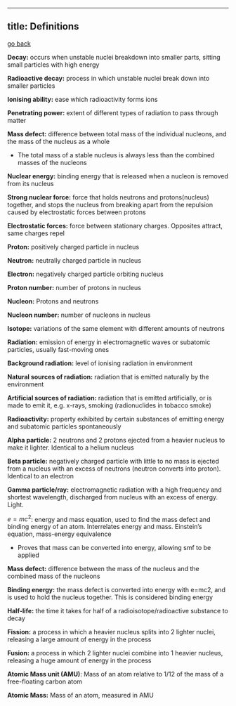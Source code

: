
---
title: Definitions
---

[go back](10Subjects/10Physics.md)

**Decay:** occurs when unstable nuclei breakdown into smaller parts, sitting small particles with high energy

**Radioactive decay:** process in which unstable nuclei break down into smaller particles

**Ionising ability:** ease which radioactivity forms ions

**Penetrating power:** extent of different types of radiation to pass through matter 

**Mass defect:** difference between total mass of the individual nucleons, and the mass of the nucleus as a whole 

-   The total mass of a stable nucleus is always less than the combined masses of the nucleons

**Nuclear energy:** binding energy that is released when a nucleon is removed from its nucleus

**Strong nuclear force:** force that holds neutrons and protons(nucleus) together, and stops the nucleus from breaking apart from the repulsion caused by electrostatic forces between protons

**Electrostatic forces:** force between stationary charges. Opposites attract, same charges repel

**Proton:** positively charged particle in nucleus

**Neutron:** neutrally charged particle in nucleus

**Electron:** negatively charged particle orbiting nucleus

**Proton number:** number of protons in nucleus

**Nucleon:** Protons and neutrons

**Nucleon number:** number of nucleons in nucleus

**Isotope:** variations of the same element with different amounts of neutrons

**Radiation:** emission of energy in electromagnetic waves or subatomic particles, usually fast-moving ones

**Background radiation:** level of ionising radiation in environment

**Natural sources of radiation:** radiation that is emitted naturally by the environment

**Artificial sources of radiation:** radiation that is emitted artificially, or is made to emit it, e.g. x-rays, smoking (radionuclides in tobacco smoke)

**Radioactivity:** property exhibited by certain substances of emitting energy and subatomic particles spontaneously

**Alpha particle:** 2 neutrons and 2 protons ejected from a heavier nucleus to make it lighter. Identical to a helium nucleus

**Beta particle:** negatively charged particle with little to no mass is ejected from a nucleus with an excess of neutrons (neutron converts into proton). Identical to an electron

**Gamma particle/ray:** electromagnetic radiation with a high frequency and shortest wavelength, discharged from nucleus with an excess of energy. Light.

$e=mc^2$: energy and mass equation, used to find the mass defect and binding energy of an atom. Interrelates energy and mass. Einstein’s equation, mass-energy equivalence
-   Proves that mass can be converted into energy, allowing smf to be applied

**Mass defect:** difference between the mass of the nucleus and the combined mass of the nucleons

**Binding energy:** the mass defect is converted into energy with e=mc2, and is used to hold the nucleus together. This is considered binding energy

**Half-life:** the time it takes for half of a radioisotope/radioactive substance to decay

**Fission:** a process in which a heavier nucleus splits into 2 lighter nuclei, releasing a large amount of energy in the process

**Fusion:** a process in which 2 lighter nuclei combine into 1 heavier nucleus, releasing a huge amount of energy in the process

**Atomic Mass unit (AMU)**: Mass of an atom relative to 1/12 of the mass of a free-floating carbon atom

**Atomic Mass:** Mass of an atom, measured in AMU